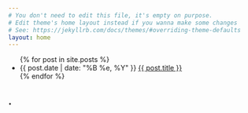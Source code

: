 ```yaml
---
# You don't need to edit this file, it's empty on purpose.
# Edit theme's home layout instead if you wanna make some changes
# See: https://jekyllrb.com/docs/themes/#overriding-theme-defaults
layout: home
---
```


<head>
	<title>{{site.name}}</title>
	<link rel="stylesheet" type="text/css" href="css/style.css">
</head>


<div class="content">
  <div class="related">
    <ul>
      {% for post in site.posts %}
      <li>
	<span>{{ post.date | date: "%B %e, %Y" }}</span> <a href="{{ post.url }}">{{ post.title }}</a>
      </li>
      {% endfor %}
    </ul>
  </div>
</div>

<section id="showcase">
	<div class="container">
		<h1> .
		</h1>
	</div>
	


